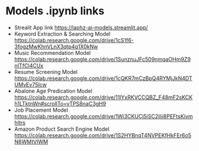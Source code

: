 # Models .ipynb links
- Strealit App link
      https://laphz-ai-models.streamlit.app/
- Keyword Extraction & Searching Model
    https://colab.research.google.com/drive/1cS1f6-3fogzMwKhnVLnX3qtp4q1X0kNw
- Music Recommendation Model
    https://colab.research.google.com/drive/1SunznuJFc509nmqaOHm9Z9nITfCl4CUx
- Resume Screening Model
    https://colab.research.google.com/drive/1cQKR7mCzBpQ4RYMjJkN4DTUMvEv75Icw
- Abalone Age Predication Model
    https://colab.research.google.com/drive/11lYxRKVCCQBZ_F48mF2sKCKh1LTktnWn#scrollTo=vTPS8naC3gH9
- Job Placement Model
    https://colab.research.google.com/drive/1Wi3CKUCj5iSC2jlii8PEFtsKivmhltrs
- Amazon Product Search Engine Model
    https://colab.research.google.com/drive/1S2HYBnqT4NVPEKfHkFEr6o5N6WMtVlWM

  
